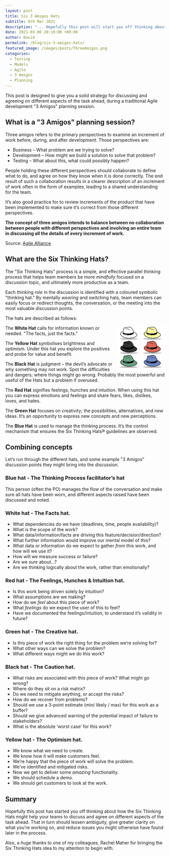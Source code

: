 ```yaml
---
layout: post
title: Six 3 Amigos Hats
subtitle: 6th Mar 2021
description: "... Hopefully this post will start you off thinking about how the Six Thinking Hats might help your teams to discuss and agree on different aspects of the task ahead. That in turn should lessen ambiguity, give greater clarity on what you’re working on, and reduce issues you might otherwise have found later in the process..."
date: 2021-03-06 20:19:00 +00:00
author: David
permalink: /blog/six-3-amigos-hats/
featured_image: /images/posts/ThreeAmigos.png
categories:
  - Testing
  - Models
  - Agile
  - 3 Amigos
  - Planning
---
```


This post is designed to give you a solid strategy for discussing and agreeing on different aspects of the task ahead, during a traditional Agile development "3 Amigos" planning session.

## What is a "3 Amigos" planning session?
Three amigos refers to the primary perspectives to examine an increment of work before, during, and after development.  Those perspectives are:

* Business – What problem are we trying to solve?
* Development – How might we build a solution to solve that problem?
* Testing – What about this, what could possibly happen?

People holding these different perspectives should collaborate to define what to do, and agree on how they know when it is done correctly.  The end result of such a collaboration results in a clearer description of an increment of work often in the form of examples, leading to a shared understanding for the team.

It’s also good practice for to review increments of the product that have been implemented to make sure it’s correct from those different perspectives.

**The concept of three amigos intends to balance between no collaboration between people with different perspectives and involving an entire team in discussing all the details of every increment of work.**

Source: [Agile Alliance](https://www.agilealliance.org/glossary/three-amigos/)

## What are the Six Thinking Hats?
The "Six Thinking Hats" process is a simple, and effective parallel thinking process that helps team members be more _mindfully_ focused on a discussion topic, and ultimately more productive as a team.

Each thinking _role_ in the discussion is identified with a coloured symbolic "thinking hat." 
By mentally _wearing_ and switching hats, team members can easily focus or redirect thoughts, the conversation, or the meeting into the most valuable discussion points.

The hats are described as follows:

<img src="/images/posts/SixThinkingHats.jpg" alt="Six coloured Thinking Hats" style="float:right; margin-left: 10px; width:30%;" />

The **White Hat** calls for information known or needed. "The facts, just the facts."

The **Yellow Hat** symbolises brightness and optimism. Under this hat you explore the positives and probe for value and benefit.

The **Black Hat** is judgment – the devil’s advocate or why something may not work. Spot the difficulties and dangers; where things might go wrong. Probably the most powerful and useful of the Hats but a problem if overused.

The **Red Hat** signifies feelings, hunches and intuition. When using this hat you can express emotions and feelings and share fears, likes, dislikes, loves, and hates.

The **Green Hat** focuses on creativity; the possibilities, alternatives, and new ideas. It’s an opportunity to express new concepts and new perceptions.

The **Blue Hat** is used to manage the thinking process. It’s the control mechanism that ensures the Six Thinking Hats® guidelines are observed.

## Combining concepts
Let’s run through the different hats, and some example "3 Amigos" discussion points they might bring into the discussion.

### Blue hat - The Thinking Process facilitator’s hat
This person (often the PO) manages the flow of the conversation and make sure all hats have been worn, and different aspects raised have been discussed and noted.

### White hat - The Facts hat.
- What dependencies do we have (deadlines, time, people availability)?
- What is the scope of the work?
- What data/information/facts are driving this feature/decision/direction?
- What further information would improve our mental model of this?
- What data or information do we expect to gather _from_ this work, and how will we use it?
- How will we measure success or failure?
- Are we _sure_ about…?
- Are we thinking logically about the work, rather than emotionally?

### Red hat - The Feelings, Hunches & Intuition hat.
- Is this work being driven solely by intuition?
- What assumptions are we making?
- How do we *feel* about this piece of work?
- What *feelings* do we expect the user of this to feel?
- Have we documented the feelings/intuition, to understand it’s validity in future?

### Green hat - The Creative hat.
- Is this piece of work the right thing for the problem we’re solving for?
- What other ways can we solve the problem?
- What different ways might we do this work?

### Black hat - The Caution hat.
- What risks are associated with this piece of work? What might go wrong?
- Where do they sit on a risk matrix?
- Do we need to mitigate anything, or accept the risks?
- How do we recover from problems?
- Should we use a 3-point estimate (min/ likely / max) for this work as a buffer?
- Should we give advanced warning of the potential impact of failure to stakeholders?
- What is the absolute ‘worst case’ for this work?

### Yellow hat - The Optimism hat.
- We know what we need to create.
- We know how it will make customers feel.
- We’re happy that the piece of work will solve the problem.
- We’ve identified and mitigated risks.
- Now we get to deliver some *amazing* functionality.
- We should schedule a demo.
- We should get customers to look at the work.

## Summary
Hopefully this post has started you off thinking about how the Six Thinking Hats might help your teams to discuss and agree on different aspects of the task ahead. That in turn should lessen ambiguity, give greater clarity on what you’re working on, and reduce issues you might otherwise have found later in the process.

Also, a _huge_ thanks to one of my colleagues, Rachel Maher for bringing the Six Thinking Hats idea to my attention to begin with.
